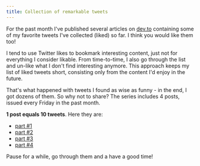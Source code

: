 ```yaml
---
title: Collection of remarkable tweets
---
```


For the past month I've published several articles on [dev.to](https://dev.to) containing some of my favorite tweets I've collected (liked) so far. I think you would like them too!

I tend to use Twitter likes to bookmark interesting content, just not for everything I consider likable. From time-to-time, I also go through the list and un-like what I don't find interesting anymore. This approach keeps my list of liked tweets short, consisting only from the content I'd enjoy in the future.

That's what happened with tweets I found as wise as funny - in the end, I got dozens of them. So why not to share? The series includes 4 posts, issued every Friday in the past month.

**1 post equals 10 tweets**. Here they are:

- [part #1](https://dev.to/rmnvsl/why-so-serious-1-276j)
- [part #2](https://dev.to/rmnvsl/why-so-serious-collection-of-remarkable-tweets-2-10hj)
- [part #3](https://dev.to/rmnvsl/why-so-serious-collection-of-remarkable-tweets-3-mgo)
- [part #4](https://dev.to/rmnvsl/why-so-serious-collection-of-remarkable-tweets-4-28g0)

Pause for a while, go through them and a have a good time!
